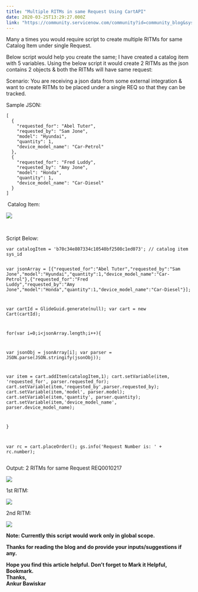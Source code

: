 ```yaml
---
title: "Multiple RITMs in same Request Using CartAPI"
date: 2020-03-25T13:29:27.000Z
link: "https://community.servicenow.com/community?id=community_blog&sys_id=3dfb35c5dbfb04945129a851ca961942"
---
```

<p>Many a times you would require script to create multiple RITMs for same Catalog Item under single Request.</p>
<p>Below script would help you create the same; I have created a catalog item with 5 variables. Using the below script it would create 2 RITMs as the json contains 2 objects &amp; both the RITMs will have same request:</p>
<p>Scenario: You are receiving a json data from some external integration &amp; want to create RITMs to be placed under a single REQ so that they can be tracked.</p>
<p>Sample JSON:</p>
<pre class="language-markup"><code>[
  {
    &#34;requested_for&#34;: &#34;Abel Tuter&#34;,
    &#34;requested_by&#34;: &#34;Sam Jone&#34;,
    &#34;model&#34;: &#34;Hyundai&#34;,
    &#34;quantity&#34;: 1,
    &#34;device_model_name&#34;: &#34;Car-Petrol&#34;
  },
  {
    &#34;requested_for&#34;: &#34;Fred Luddy&#34;,
    &#34;requested_by&#34;: &#34;Amy Jone&#34;,
    &#34;model&#34;: &#34;Honda&#34;,
    &#34;quantity&#34;: 1,
    &#34;device_model_name&#34;: &#34;Car-Diesel&#34;
  }
]</code></pre>
<p> Catalog Item:</p>
<p><img src="https://community.servicenow.com/73bd6785db3f84945129a851ca961952.iix" /></p>
<p> </p>
<p>Script Below:</p>
<pre class="language-markup"><code>var catalogItem &#61; &#39;b70c34e807334c10540bf2508c1ed073&#39;; // catalog item sys_id

var jsonArray &#61; [{&#34;requested_for&#34;:&#34;Abel Tuter&#34;,&#34;requested_by&#34;:&#34;Sam Jone&#34;,&#34;model&#34;:&#34;Hyundai&#34;,&#34;quantity&#34;:1,&#34;device_model_name&#34;:&#34;Car-Petrol&#34;},{&#34;requested_for&#34;:&#34;Fred Luddy&#34;,&#34;requested_by&#34;:&#34;Amy Jone&#34;,&#34;model&#34;:&#34;Honda&#34;,&#34;quantity&#34;:1,&#34;device_model_name&#34;:&#34;Car-Diesel&#34;}];

var cartId &#61; GlideGuid.generate(null);
var cart &#61; new Cart(cartId);

for(var i&#61;0;i&lt;jsonArray.length;i&#43;&#43;){

var jsonObj &#61; jsonArray[i];
var parser &#61; JSON.parse(JSON.stringify(jsonObj));

var item &#61; cart.addItem(catalogItem,1);
cart.setVariable(item, &#39;requested_for&#39;, parser.requested_for);
cart.setVariable(item,&#39;requested_by&#39;,parser.requested_by);
cart.setVariable(item,&#39;model&#39;, parser.model);
cart.setVariable(item,&#39;quantity&#39;, parser.quantity);
cart.setVariable(item,&#39;device_model_name&#39;, parser.device_model_name);

}

var rc &#61; cart.placeOrder();
gs.info(&#39;Request Number is: &#39; &#43; rc.number);</code></pre>
<p>Output: 2 RITMs for same Request REQ0010217</p>
<p><img src="https://community.servicenow.com/dc2eef09db3f84945129a851ca9619f5.iix" /></p>
<p>1st RITM:</p>
<p><img src="https://community.servicenow.com/2f5e6f49db3f84945129a851ca9619ce.iix" /></p>
<p>2nd RITM:</p>
<p><img src="https://community.servicenow.com/177ee389db3f84945129a851ca961995.iix" /></p>
<p class="ng-scope"><strong>Note: Currently this script would work only in global scope.</strong></p>
<p class="ng-scope"><strong>Thanks for reading the blog and do provide your inputs/suggestions if any.</strong></p>
<p class="ng-scope"><strong>Hope you find this article helpful. Don’t forget to Mark it Helpful, Bookmark.<br />Thanks,<br />Ankur Bawiskar</strong></p>